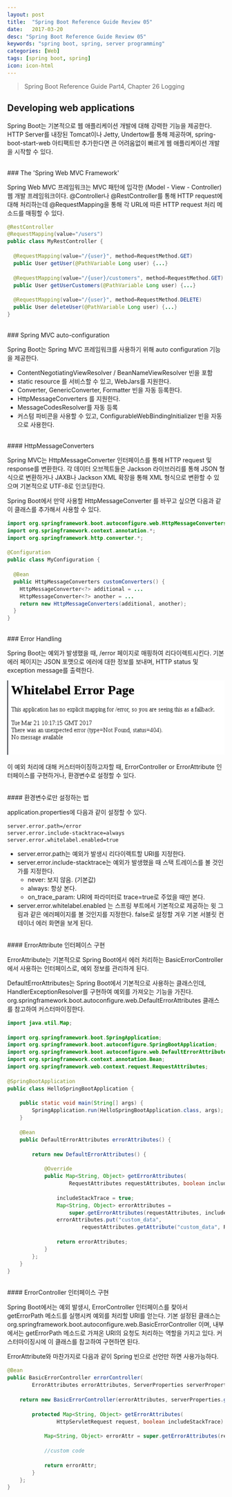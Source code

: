 ```yaml
---
layout: post
title:  "Spring Boot Reference Guide Review 05"
date:   2017-03-20
desc: "Spring Boot Reference Guide Review 05"
keywords: "spring boot, spring, server programming"
categories: [Web]
tags: [spring boot, spring]
icon: icon-html
---
```


> Spring Boot Reference Guide Part4, Chapter 26 Logging

## Developing web applications

Spring Boot는 기본적으로 웹 애플리케이션 개발에 대해 강력한 기능을 제공한다. HTTP Server를 내장된 Tomcat이나 Jetty, Undertow를 통해 제공하며, spring-boot-start-web 아티팩트만 추가한다면 큰 어려움없이 빠르게 웹 애플리케이션 개발을 시작할 수 있다.

<br>
### The 'Spring Web MVC Framework'

Spring Web MVC 프레임워크는 MVC 패턴에 입각한 (Model - View - Controller) 웹 개발 프레임워크이다.
@Controller나 @RestController를 통해 HTTP request에 대해 처리하는데 @RequestMapping을 통해 각 URL에 따른 HTTP request 처리 메소드를 매핑할 수 있다.

~~~java
@RestController
@RequestMapping(value="/users")
public class MyRestController {

  @RequestMapping(value="/{user}", method=RequestMethod.GET)
  public User getUser(@PathVariable Long user) {...}

  @RequestMapping(value="/{user}/customers", method=RequestMethod.GET)
  public User getUserCustomers(@PathVariable Long user) {...}

  @RequestMapping(value="/{user}", method=RequestMethod.DELETE)
  public User deleteUser(@PathVariable Long user) {...}
}
~~~

<br>
### Spring MVC auto-configuration

Spring Boot는 Spring MVC 프레임워크를 사용하기 위해 auto configuration 기능을 제공한다.

* ContentNegotiatingViewResolver / BeanNameViewResolver 빈을 포함
* static resource 를 서비스할 수 있고, WebJars를 지원한다.
* Converter, GenericConverter, Formatter 빈을 자동 등록한다.
* HttpMessageConverters 를 지원한다.
* MessageCodesResolver를 자동 등록
* 커스텀 파비콘을 사용할 수 있고, ConfigurableWebBindingInitializer 빈을 자동으로 사용한다.

<br>
#### HttpMessageConverters

Spring MVC는 HttpMessageConverter 인터페이스를 통해 HTTP request 및 response를 변환한다. 각 데이터 오브젝트들은 Jackson 라이브러리를 통해 JSON 형식으로 변환하거나 JAXB나 Jackson XML 확장을 통해 XML 형식으로 변환할 수 있으며 기본적으로 UTF-8로 인코딩한다.

Spring Boot에서 만약 사용할 HttpMessageConverter 를 바꾸고 싶으면 다음과 같이 클래스를 추가해서 사용할 수 있다.
~~~java
import org.springframework.boot.autoconfigure.web.HttpMessageConverters;
import org.springframework.context.annotation.*;
import org.springframework.http.converter.*;

@Configuration
public class MyConfiguration {

  @Bean
  public HttpMessageConverters customConverters() {
    HttpMessageConverter<?> additional = ...
    HttpMessageConverter<?> another = ...
    return new HttpMessageConverters(additional, another);
  }
}
~~~

<br>
### Error Handling

Spring Boot는 예외가 발생했을 때, /error 페이지로 매핑하여 리다이렉트시킨다.
기본 에러 페이지는 JSON 포맷으로 에러에 대한 정보를 보내며, HTTP status 및 exception message를 출력한다.

![00.png](/static/assets/img/blog/web/2017-03-20-spring_boot_features_03/00.png)

이 예외 처리에 대해 커스터마이징하고자할 때, ErrorController or ErrorAttribute 인터페이스를 구현하거나, 환경변수로 설정할 수 있다.

<br>
#### 환경변수로만 설정하는 법

application.properties에 다음과 같이 설정할 수 있다.
~~~
server.error.path=/error
server.error.include-stacktrace=always
server.error.whitelabel.enabled=true
~~~
* server.error.path는 예외가 발생시 리다이렉트할 URI를 지정한다.
* server.error.include-stacktrace는 예외가 발생했을 때 스택 트레이스를 볼 것인가를 지정한다.
  * never: 보지 않음. (기본값)
  * always: 항상 본다.
  * on_trace_param: URI에 파라미터로 trace=true로 주었을 때만 본다.
* server.error.whitelabel.enabled 는 스프링 부트에서 기본적으로 제공하는 윗 그림과 같은 에러페이지를 볼 것인지를 지정한다. false로 설정할 겨우 기본 서블릿 컨테이너 에러 화면을 보게 된다.

<br>
#### ErrorAttribute 인터페이스 구현

ErrorAttribute는 기본적으로 Spring Boot에서 에러 처리하는 BasicErrorController에서 사용하는 인터페이스로,
예외 정보를 관리하게 된다.

DefaultErrorAttributes는 Spring Boot에서 기본적으로 사용하는 클래스인데, HandlerExceptionResolver를 구현하여 예외를 가져오는 기능을 가진다.
org.springframework.boot.autoconfigure.web.DefaultErrorAttributes 클래스를 참고하여 커스터마이징한다.

~~~java
import java.util.Map;

import org.springframework.boot.SpringApplication;
import org.springframework.boot.autoconfigure.SpringBootApplication;
import org.springframework.boot.autoconfigure.web.DefaultErrorAttributes;
import org.springframework.context.annotation.Bean;
import org.springframework.web.context.request.RequestAttributes;

@SpringBootApplication
public class HelloSpringBootApplication {

	public static void main(String[] args) {
		SpringApplication.run(HelloSpringBootApplication.class, args);
	}

	@Bean
	public DefaultErrorAttributes errorAttributes() {

	    return new DefaultErrorAttributes() {

	        @Override
	        public Map<String, Object> getErrorAttributes(
	                RequestAttributes requestAttributes, boolean includeStackTrace) {

	            includeStackTrace = true;
	            Map<String, Object> errorAttributes =
                    super.getErrorAttributes(requestAttributes, includeStackTrace);
	            errorAttributes.put("custom_data",
	                    requestAttributes.getAttribute("custom_data", RequestAttributes.SCOPE_REQUEST));

	            return errorAttributes;
	        }
	    };
	}
}
~~~

<br>
#### ErrorController 인터페이스 구현

Spring Boot에서는 예외 발생시, ErrorController 인터페이스를 찾아서 getErrorPath 메소드를 실행시켜 예외를 처리할 URI를 얻는다.
기본 설정된 클래스는 org.springframework.boot.autoconfigure.web.BasicErrorController 이며, 내부에서는 getErrorPath 메소드로 가져온 URI의 요청도 처리하는 역할을 가지고 있다.
커스터마이징시에 이 클래스를 참고하여 구현하면 된다.

ErrorAttribute와 마찬가지로 다음과 같이 Spring 빈으로 선언만 하면 사용가능하다.
~~~java
@Bean
public BasicErrorController errorController(
        ErrorAttributes errorAttributes, ServerProperties serverProperties) {

    return new BasicErrorController(errorAttributes, serverProperties.getError()) {

        protected Map<String, Object> getErrorAttributes(
                HttpServletRequest request, boolean includeStackTrace) {

            Map<String, Object> errorAttr = super.getErrorAttributes(request, includeStackTrace);

            //custom code

            return errorAttr;
        }
    };
}
~~~
